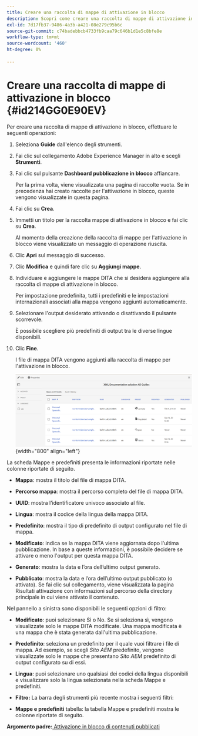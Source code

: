 ```yaml
---
title: Creare una raccolta di mappe di attivazione in blocco
description: Scopri come creare una raccolta di mappe di attivazione in blocco
exl-id: 7d17fb37-9486-4a3b-a421-08e279c95b6c
source-git-commit: c74badebbcb4733fb9caa79c646b1d1e5c8bfe8e
workflow-type: tm+mt
source-wordcount: '460'
ht-degree: 0%

---
```


# Creare una raccolta di mappe di attivazione in blocco {#id214GG0E90EV}

Per creare una raccolta di mappe di attivazione in blocco, effettuare le seguenti operazioni:

1. Seleziona **Guide** dall&#39;elenco degli strumenti.

1. Fai clic sul collegamento Adobe Experience Manager in alto e scegli **Strumenti**.

1. Fai clic sul pulsante **Dashboard pubblicazione in blocco** affiancare.

   Per la prima volta, viene visualizzata una pagina di raccolte vuota. Se in precedenza hai creato raccolte per l&#39;attivazione in blocco, queste vengono visualizzate in questa pagina.

1. Fai clic su **Crea**.

1. Immetti un titolo per la raccolta mappe di attivazione in blocco e fai clic su **Crea**.

   Al momento della creazione della raccolta di mappe per l&#39;attivazione in blocco viene visualizzato un messaggio di operazione riuscita.

1. Clic **Apri** sul messaggio di successo.

1. Clic **Modifica** e quindi fare clic su **Aggiungi mappe**.

1. Individuare e aggiungere le mappe DITA che si desidera aggiungere alla raccolta di mappe di attivazione in blocco.

   Per impostazione predefinita, tutti i predefiniti e le impostazioni internazionali associati alla mappa vengono aggiunti automaticamente.

1. Selezionare l&#39;output desiderato attivando o disattivando il pulsante scorrevole.

   È possibile scegliere più predefiniti di output tra le diverse lingue disponibili.

1. Clic **Fine**.

   I file di mappa DITA vengono aggiunti alla raccolta di mappe per l&#39;attivazione in blocco.

   ![](images/bulk-activation-collection-created.png){width="800" align="left"}


La scheda Mappe e predefiniti presenta le informazioni riportate nelle colonne riportate di seguito.

- **Mappa**: mostra il titolo del file di mappa DITA.
- **Percorso mappa**: mostra il percorso completo del file di mappa DITA.

- **UUID**: mostra l’identificatore univoco associato al file.

- **Lingua**: mostra il codice della lingua della mappa DITA.
- **Predefinito**: mostra il tipo di predefinito di output configurato nel file di mappa.
- **Modificato**: indica se la mappa DITA viene aggiornata dopo l&#39;ultima pubblicazione. In base a queste informazioni, è possibile decidere se attivare o meno l&#39;output per questa mappa DITA.
- **Generato**: mostra la data e l’ora dell’ultimo output generato.
- **Pubblicato**: mostra la data e l’ora dell’ultimo output pubblicato \(o attivato\). Se fai clic sul collegamento, viene visualizzata la pagina Risultati attivazione con informazioni sul percorso della directory principale in cui viene attivato il contenuto.


Nel pannello a sinistra sono disponibili le seguenti opzioni di filtro:

- **Modificato**: puoi selezionare Sì o No. Se si seleziona sì, vengono visualizzate solo le mappe DITA modificate. Una mappa modificata è una mappa che è stata generata dall&#39;ultima pubblicazione.
- **Predefinito**: seleziona un predefinito per il quale vuoi filtrare i file di mappa. Ad esempio, se scegli *Sito AEM* predefinito, vengono visualizzate solo le mappe che presentano *Sito AEM* predefinito di output configurato su di essi.
- **Lingua**: puoi selezionare uno qualsiasi dei codici della lingua disponibili e visualizzare solo la lingua selezionata nella scheda Mappe e predefiniti.

- **Filtro:** La barra degli strumenti più recente mostra i seguenti filtri:
- **Mappe e predefiniti** tabella: la tabella Mappe e predefiniti mostra le colonne riportate di seguito.

**Argomento padre:**[ Attivazione in blocco di contenuti pubblicati](conf-bulk-activation.md)
